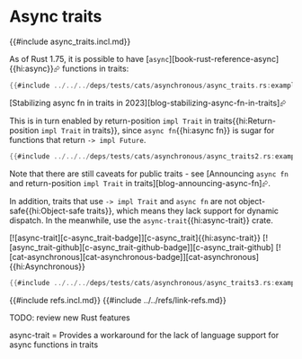 # Async traits

{{#include async_traits.incl.md}}

As of Rust 1.75, it is possible to have [`async`][book-rust-reference-async]{{hi:async}}⮳ functions in traits:

```rust
{{#include ../../../deps/tests/cats/asynchronous/async_traits.rs:example}}
```

[Stabilizing async fn in traits in 2023][blog-stabilizing-async-fn-in-traits]⮳

This is in turn enabled by return-position `impl Trait` in traits{{hi:Return-position `impl Trait` in traits}}, since `async fn`{{hi:async fn}} is sugar for functions that return `-> impl Future`.

```rust
{{#include ../../../deps/tests/cats/asynchronous/async_traits2.rs:example}}
```

Note that there are still caveats for public traits - see [Announcing `async fn` and return-position `impl Trait` in traits][blog-announcing-async-fn]⮳.

In addition, traits that use `-> impl Trait` and `async fn` are not object-safe{{hi:Object-safe traits}}, which means they lack support for dynamic dispatch. In the meanwhile, use the `async-trait`{{hi:async-trait}} crate.

[![async-trait][c-async_trait-badge]][c-async_trait]{{hi:async-trait}}  [![async_trait-github][c-async_trait-github-badge]][c-async_trait-github]  [![cat-asynchronous][cat-asynchronous-badge]][cat-asynchronous]{{hi:Asynchronous}}

```rust
{{#include ../../../deps/tests/cats/asynchronous/async_traits3.rs:example}}
```

{{#include refs.incl.md}}
{{#include ../../refs/link-refs.md}}

<div class="hidden">
TODO: review new Rust features

async-trait = Provides a workaround for the lack of language support for async functions in traits
</div>
